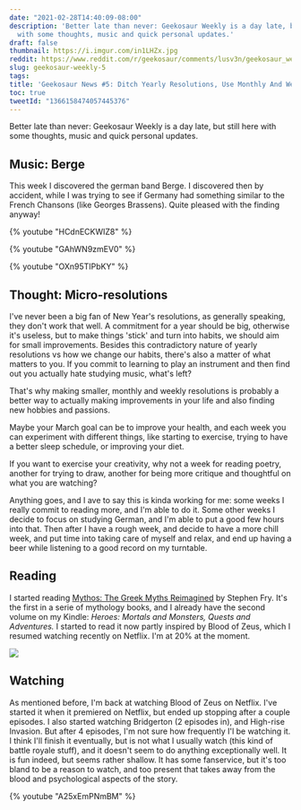 ```yaml
---
date: "2021-02-28T14:40:09-08:00"
description: 'Better late than never: Geekosaur Weekly is a day late, but still here
  with some thoughts, music and quick personal updates.'
draft: false
thumbnail: https://i.imgur.com/in1LHZx.jpg
reddit: https://www.reddit.com/r/geekosaur/comments/lusv3n/geekosaur_weekly_5_ditch_yearly_resolutions_use/
slug: geekosaur-weekly-5
tags:
title: 'Geekosaur News #5: Ditch Yearly Resolutions, Use Monthly And Weekly Instead'
toc: true
tweetId: "1366158474057445376"
---
```


Better late than never: Geekosaur Weekly is a day late, but still here with some thoughts, music and quick personal updates.

## Music: Berge

This week I discovered the german band Berge. I discovered then by accident, while I was trying to see if Germany had something similar to the French Chansons (like Georges Brassens). Quite pleased with the finding anyway!

{% youtube "HCdnECKWIZ8" %}

<!--more-->  

{% youtube "GAhWN9zmEV0" %}  

{% youtube "OXn95TIPbKY" %}  

## Thought: Micro-resolutions

I've never been a big fan of New Year's resolutions, as generally speaking, they don't work that well. A commitment for a year should be big, otherwise it's useless, but to make things 'stick' and turn into habits, we should aim for small improvements. Besides this contradictory nature of yearly resolutions vs how we change our habits, there's also a matter of what matters to you. If you commit to learning to play an instrument and then find out you actually hate studying music, what's left?

That's why making smaller, monthly and weekly resolutions is probably a better way to actually making improvements in your life and also finding new hobbies and passions.

Maybe your March goal can be to improve your health, and each week you can experiment with different things, like starting to exercise, trying to have a better sleep schedule, or improving your diet.

If you want to exercise your creativity, why not a week for reading poetry, another for trying to draw, another for being more critique and thoughtful on what you are watching?

Anything goes, and I ave to say this is kinda working for me: some weeks I really commit to reading more, and I'm able to do it. Some other weeks I decide to focus on studying German, and I'm able to put a good few hours into that. Then after I have a rough week, and decide to have a more chill week, and put time into taking care of myself and relax, and end up having a beer while listening to a good record on my turntable.

## Reading

I started reading [Mythos: The Greek Myths Reimagined](https://www.goodreads.com/book/show/46228086-mythos) by Stephen Fry. It's the first in a serie of mythology books, and I already have the second volume on my Kindle: *Heroes: Mortals and Monsters, Quests and Adventures.* I started to read it now partly inspired by Blood of Zeus, which I resumed watching recently on Netflix. I'm at 20% at the moment.

![](https://i.imgur.com/zZF2VeG.jpg)

## Watching

As mentioned before, I'm back at watching Blood of Zeus on Netflix. I've started it when it premiered on Netflix, but ended up stopping after a couple episodes. I also started watching Bridgerton (2 episodes in), and High-rise Invasion. But after 4 episodes, I'm not sure how frequently I'l be watching it. I think I'll finish it eventually, but is not what I usually watch (this kind of battle royale stuff), and it doesn't seem to do anything exceptionally well. It is fun indeed, but seems rather shallow. It has some fanservice, but it's too bland to be a reason to watch, and too present that takes away from the blood and psychological aspects of the story.

{% youtube "A25xEmPNmBM" %}
